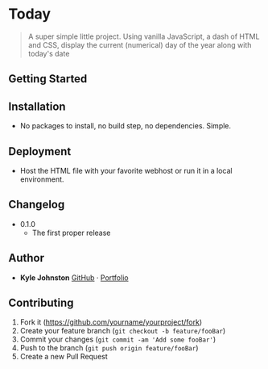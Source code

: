 # Today
> A super simple little project. Using vanilla JavaScript, a dash of HTML and CSS, display the current (numerical) day of the year along with today's date

## Getting Started

## Installation

* No packages to install, no build step, no dependencies. Simple.

## Deployment

* Host the HTML file with your favorite webhost or run it in a local environment.

## Changelog

* 0.1.0
    * The first proper release

## Author

* **Kyle Johnston** [GitHub](https://github.com/kylejohnston/) · [Portfolio](https://www.kylewjohnston.com)

## Contributing

1. Fork it (<https://github.com/yourname/yourproject/fork>)
2. Create your feature branch (`git checkout -b feature/fooBar`)
3. Commit your changes (`git commit -am 'Add some fooBar'`)
4. Push to the branch (`git push origin feature/fooBar`)
5. Create a new Pull Request
